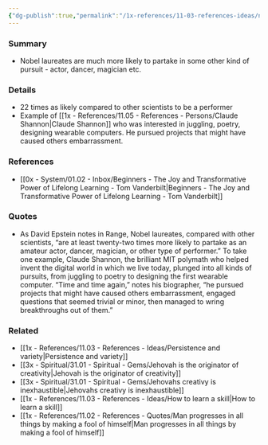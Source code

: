 ```yaml
---
{"dg-publish":true,"permalink":"/1x-references/11-03-references-ideas/nobel-laureates-more-likely-to-dabble-in-other-interests/","dgShowBacklinks":false}
---
```



### Summary
- Nobel laureates are much more likely to partake in some other kind of pursuit - actor, dancer, magician etc.

### Details
- 22 times as likely compared to other scientists to be a performer
- Example of [[1x - References/11.05 - References - Persons/Claude Shannon\|Claude Shannon]] who was interested in juggling, poetry, designing wearable computers. He pursued projects that might have caused others embarrassment.

### References
- [[0x - System/01.02 - Inbox/Beginners - The Joy and Transformative Power of Lifelong Learning - Tom Vanderbilt\|Beginners - The Joy and Transformative Power of Lifelong Learning - Tom Vanderbilt]]

### Quotes
- As David Epstein notes in Range, Nobel laureates, compared with other scientists, “are at least twenty-two times more likely to partake as an amateur actor, dancer, magician, or other type of performer.” To take one example, Claude Shannon, the brilliant MIT  polymath who helped invent the digital world in which we live today, plunged into all kinds of pursuits, from juggling to poetry to designing the first wearable computer. “Time and time again,” notes his biographer, “he pursued projects that might have caused others embarrassment, engaged questions that seemed trivial or minor, then managed to wring breakthroughs out of them.”

### Related
- [[1x - References/11.03 - References - Ideas/Persistence and variety\|Persistence and variety]]
- [[3x - Spiritual/31.01 - Spiritual - Gems/Jehovah is the originator of creativity\|Jehovah is the originator of creativity]]
- [[3x - Spiritual/31.01 - Spiritual - Gems/Jehovahs creativy is inexhaustible\|Jehovahs creativy is inexhaustible]]
- [[1x - References/11.03 - References - Ideas/How to learn a skill\|How to learn a skill]]
- [[1x - References/11.02 - References - Quotes/Man progresses in all things by making a fool of himself\|Man progresses in all things by making a fool of himself]]